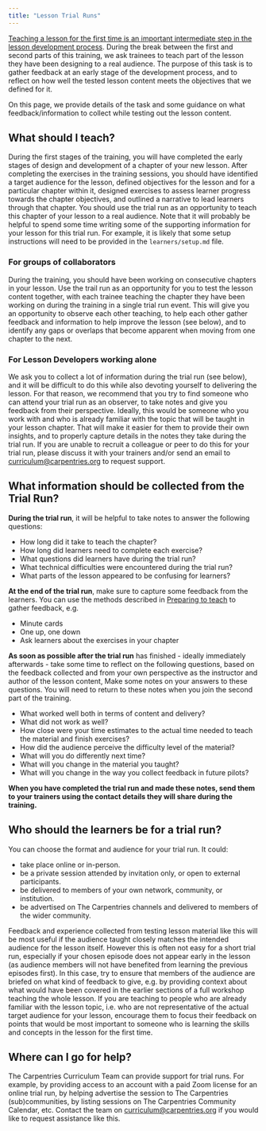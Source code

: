 ```yaml
---
title: "Lesson Trial Runs"
---
```


[Teaching a lesson for the first time is an important intermediate step in the lesson development process](../episodes/17-operations.md).
During the break between the first and second parts of this training,
we ask trainees to teach part of the lesson they have been designing to a real audience.
The purpose of this task is to gather feedback at an early stage of the development process,
and to reflect on how well the tested lesson content meets the objectives that we defined for it.

On this page, we provide details of the task and 
some guidance on what feedback/information to collect while testing out the lesson content.


## What should I teach?

During the first stages of the training, you will have completed 
the early stages of design and development of a chapter of your new lesson.
After completing the exercises in the training sessions,
you should have identified a target audience for the lesson,
defined objectives for the lesson and for a particular chapter within it,
designed exercises to assess learner progress towards the chapter objectives,
and outlined a narrative to lead learners through that chapter.
You should use the trial run as an opportunity to teach this chapter of your lesson to a real audience.
Note that it will probably be helpful to spend some time 
writing some of the supporting information for your lesson for this trial run.
For example, it is likely that some setup instructions will need to be provided in
the `learners/setup.md` file.

### For groups of collaborators

During the training, you should have been working on consecutive chapters in your lesson.
Use the trail run as an opportunity for you to test the lesson content together,
with each trainee teaching the chapter they have been working on during the training 
in a single trial run event.
This will give you an opportunity to observe each other teaching,
to help each other gather feedback and information to help improve the lesson (see below),
and to identify any gaps or overlaps that become apparent when moving from one
chapter to the next.

### For Lesson Developers working alone

We ask you to collect a lot of information during the trial run (see below),
and it will be difficult to do this while also devoting yourself to delivering the lesson.
For that reason, we recommend that you try to find someone who can attend your trial run
as an observer, to take notes and give you feedback from their perspective.
Ideally, this would be someone who you work with and who is already familiar 
with the topic that will be taught in your lesson chapter.
That will make it easier for them to provide their own insights, 
and to properly capture details in the notes they take during the trial run.
If you are unable to recruit a colleague or peer to do this for your trial run,
please discuss it with your trainers and/or send an email to
[curriculum@carpentries.org](mailto:curriculum@carpentries.org) to request support.


## What information should be collected from the Trial Run?

**During the trial run**, it will be helpful to take notes to answer the following questions:

- How long did it take to teach the chapter?
- How long did learners need to complete each exercise?
- What questions did learners have during the trial run?
- What technical difficulties were encountered during the trial run?
- What parts of the lesson appeared to be confusing for learners?

**At the end of the trial run**, make sure to capture some feedback from the learners.
You can use the methods described in [Preparing to teach](../episodes/18-preparing.md) to
gather feedback, e.g.

- Minute cards
- One up, one down
- Ask learners about the exercises in your chapter

**As soon as possible after the trial run** has finished -
ideally immediately afterwards -
take some time to reflect on the following questions,
based on the feedback collected and from your own perspective 
as the instructor and author of the lesson content,
Make some notes on your answers to these questions.
You will need to return to these notes when you join the second part of the training.

- What worked well both in terms of content and delivery?
- What did not work as well?
- How close were your time estimates to the actual time needed to teach the material and finish exercises?
- How did the audience perceive the difficulty level of the material?
- What will you do differently next time?
- What will you change in the material you taught?
- What will you change in the way you collect feedback in future pilots?  

**When you have completed the trial run and made these notes,
send them to your trainers using the contact details they will share during the training.**

## Who should the learners be for a trial run?

You can choose the format and audience for your trial run. It could:

- take place online or in-person.
- be a private session attended by invitation only, or open to external participants.
- be delivered to members of your own network, community, or institution.
- be advertised on The Carpentries channels and delivered to members of the wider community.

Feedback and experience collected from testing lesson material like this will be most useful if
the audience taught closely matches the intended audience for the lesson itself. 
However this is often not easy for a short trial run, 
especially if your chosen episode does not appear early in the lesson 
(as audience members will not have benefited from learning the previous episodes first). 
In this case, 
try to ensure that members of the audience are briefed on what kind of feedback to give, 
e.g. by providing context about what would have been covered 
in the earlier sections of a full workshop teaching the whole lesson.
If you are teaching to people who are already familiar with the lesson topic, i.e.
who are not representative of the actual target audience for your lesson,
encourage them to focus their feedback on points that would be most important to someone 
who is learning the skills and concepts in the lesson for the first time.


## Where can I go for help?

The Carpentries Curriculum Team can provide support for trial runs. 
For example, by providing access to an account with a paid Zoom license for an online trial run,
by helping advertise the session to The Carpentries (sub)communities,
by listing sessions on The Carpentries Community Calendar, etc.
Contact the team on [curriculum@carpentries.org](mailto:curriculum@carpentries.org)
if you would like to request assistance like this.

